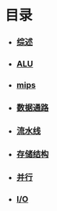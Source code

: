 # 目录

- ### [综述](brief.MD)
- ### [ALU](ALU.MD)
- ### [mips](mpis.MD)
- ### [数据通路](datapath.MD)
- ### [流水线](pipeline.MD)
- ### [存储结构](storage.MD)
- ### [并行](parallel.MD)
- ### [I/O](IO.MD)
